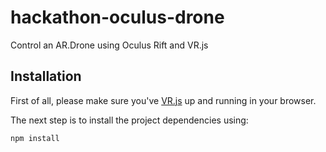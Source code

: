 # hackathon-oculus-drone

Control an AR.Drone using Oculus Rift and VR.js

## Installation

First of all, please make sure you've [VR.js](https://github.com/benvanik/vr.js) up and running in your browser.

The next step is to install the project dependencies using:

```
npm install
```